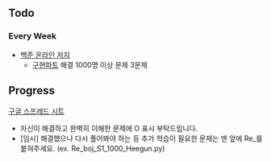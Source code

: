 
## Todo
### Every Week

- [백준 온라인 저지](https://www.acmicpc.net)
	- [구현파트](https://solved.ac/problems/tags/implementation?sort=level&direction=asc&page=1) 해결 1000명 이상 문제 3문제


## Progress
[구글 스프레드 시트](https://docs.google.com/spreadsheets/d/1npCWYRjBLHIW-9Cd-zttJxZ99d8HBnggwV5pgCVOB0E/edit#gid=0)
- 자신이 해결하고 완벽히 이해한 문제에 O 표시 부탁드립니다.
- [임시] 해결했으나 다시 풀어봐야 하는 등 추가 학습이 필요한 문제는 맨 앞에 Re_를 붙혀주세요. (ex. Re_boj_S1_1000_Heegun.py)





